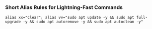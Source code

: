 


### Short Alias Rules for Lightning-Fast Commands


```Shell
alias xx="clear"; alias vv="sudo apt update -y && sudo apt full-upgrade -y && sudo apt autoremove -y && sudo apt autoclean -y"
```

